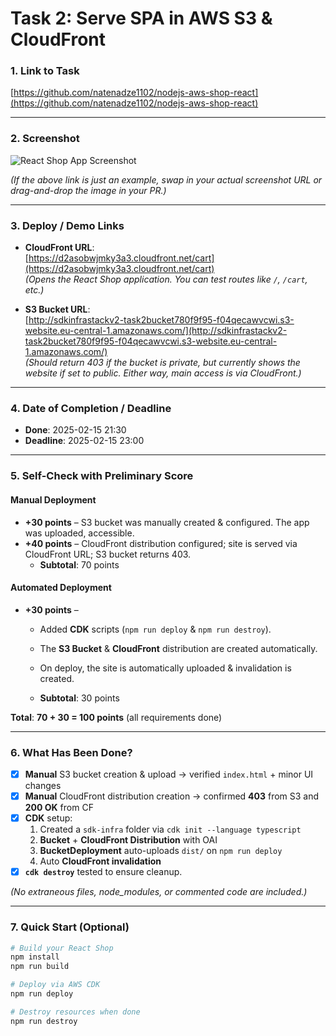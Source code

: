 # Task 2: Serve SPA in AWS S3 & CloudFront

### 1. Link to Task

[https://github.com/natenadze1102/nodejs-aws-shop-react](https://github.com/natenadze1102/nodejs-aws-shop-react)

---

### 2. Screenshot

![React Shop App Screenshot](https://github.com/user-attachments/assets/11c3a0c5-bd28-4ea7-86dc-46a32a14806b)

_(If the above link is just an example, swap in your actual screenshot URL or drag-and-drop the image in your PR.)_

---

### 3. Deploy / Demo Links

- **CloudFront URL**:  
  [https://d2asobwjmky3a3.cloudfront.net/cart](https://d2asobwjmky3a3.cloudfront.net/cart)  
  _(Opens the React Shop application. You can test routes like `/`, `/cart`, etc.)_

- **S3 Bucket URL**:  
  [http://sdkinfrastackv2-task2bucket780f9f95-f04qecawvcwi.s3-website.eu-central-1.amazonaws.com/](http://sdkinfrastackv2-task2bucket780f9f95-f04qecawvcwi.s3-website.eu-central-1.amazonaws.com/)  
  _(Should return 403 if the bucket is private, but currently shows the website if set to public. Either way, main access is via CloudFront.)_

---

### 4. Date of Completion / Deadline

- **Done**: 2025-02-15 21:30
- **Deadline**: 2025-02-15 23:00

---

### 5. Self-Check with Preliminary Score

#### **Manual Deployment**

- **+30 points** – S3 bucket was manually created & configured. The app was uploaded, accessible.
- **+40 points** – CloudFront distribution configured; site is served via CloudFront URL; S3 bucket returns 403.
  - **Subtotal**: 70 points

#### **Automated Deployment**

- **+30 points** –

  - Added **CDK** scripts (`npm run deploy` & `npm run destroy`).
  - The **S3 Bucket** & **CloudFront** distribution are created automatically.
  - On deploy, the site is automatically uploaded & invalidation is created.

  - **Subtotal**: 30 points

**Total**: **70 + 30 = 100 points** (all requirements done)

---

### 6. What Has Been Done?

- [x] **Manual** S3 bucket creation & upload → verified `index.html` + minor UI changes
- [x] **Manual** CloudFront distribution creation → confirmed **403** from S3 and **200 OK** from CF
- [x] **CDK** setup:
  1. Created a `sdk-infra` folder via `cdk init --language typescript`
  2. **Bucket** + **CloudFront Distribution** with OAI
  3. **BucketDeployment** auto-uploads `dist/` on `npm run deploy`
  4. Auto **CloudFront invalidation**
- [x] **`cdk destroy`** tested to ensure cleanup.

_(No extraneous files, node_modules, or commented code are included.)_

---

### 7. Quick Start (Optional)

```bash
# Build your React Shop
npm install
npm run build

# Deploy via AWS CDK
npm run deploy

# Destroy resources when done
npm run destroy
```
